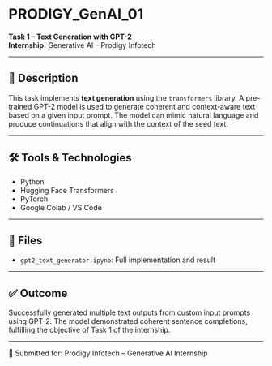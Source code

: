 # PRODIGY_GenAI_01

**Task 1 – Text Generation with GPT-2**  
**Internship:** Generative AI – Prodigy Infotech

---

## 📝 Description

This task implements **text generation** using the `transformers` library. A pre-trained GPT-2 model is used to generate coherent and context-aware text based on a given input prompt. The model can mimic natural language and produce continuations that align with the context of the seed text.

---

## 🛠️ Tools & Technologies

- Python  
- Hugging Face Transformers  
- PyTorch  
- Google Colab / VS Code  

---

## 📁 Files

- `gpt2_text_generator.ipynb`: Full implementation and result

---

## ✅ Outcome

Successfully generated multiple text outputs from custom input prompts using GPT-2. The model demonstrated coherent sentence completions, fulfilling the objective of Task 1 of the internship.

---

🔴 Submitted for: Prodigy Infotech – Generative AI Internship
